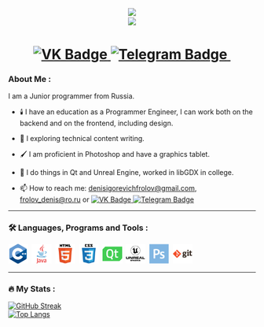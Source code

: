 <div id="header" align="center">
  <img src="https://psv4.userapi.com/c237231/u140156884/docs/d40/bd283aa938e0/nekromant-za-kompom.gif?extra=HDSru856IQknHPRl0xOXqyaCZDPp1uZmPCcPOetWKcMKpfBhhAqUSVjEcj_Cl1MGkf_f3f6at3FDnT1H7PzyTr8-r0SHlG3w1Qv0WfsjlWktRQy_mZeA5RvF2x52mfaOOM6lc1_g57j2aMzhj3UZumdeSA" width="200"/>
  <div align="center">
    <img src="https://psv4.userapi.com/c236331/u140156884/docs/d60/3e9e99ee70ef/resurrection-of-dead-code.gif?extra=kgcs62YYpMp7rKquv7m1bh3HssjtrexIijcMyngmD2iB5sHfuwsLA99eA_D1B4u0nI_Gh5wrBylApZtSEnBmGOMcEne_UHepJxTumg8n0q8KCrR7mkTqegLVByOeTvHpvShgtYTO1Y8VqRtbnBCZZ53shg" width="300"/>
  </div>
</div>
<h1>
  <div id="badges" align="center">
    <a href="https://vk.com/id140156884">
      <img src="https://krasnoyarsk.japancarts.ru/views/japancarts/images/vkcom.svg" alt="VK Badge" width="20"/>
    </a>
    <a href="https://t.me/Denis_Frolov333">
      <img src="https://mysekret.ru/wp-content/uploads/2021/11/telegram_5.x_version_2019_logo1.png" alt="Telegram Badge" width="20"/>
    </a>
    <img src="https://komarev.com/ghpvc/?username=Denis-Igorevich-Frolov&style=flat-square&color=blue" alt=""/>
  </div>
</h1>

### About Me :
I am a Junior programmer from Russia.

- :candle: I have an education as a Programmer Engineer, I can work both on the backend and on the frontend, including design.

- :mag_right: I exploring technical content writing.

- :paintbrush: I am proficient in Photoshop and have a graphics tablet.

- :wrench: I do things in Qt and Unreal Engine, worked in libGDX in college.

- :mailbox: How to reach me: denisigorevichfrolov@gmail.com, frolov_denis@ro.ru or <a href="https://vk.com/id140156884">
      <img src="https://krasnoyarsk.japancarts.ru/views/japancarts/images/vkcom.svg" alt="VK Badge" width="20"/>
    </a>
    <a href="https://t.me/Denis_Frolov333">
      <img src="https://mysekret.ru/wp-content/uploads/2021/11/telegram_5.x_version_2019_logo1.png" alt="Telegram Badge" width="20"/>
    </a>
    
---

### :hammer_and_wrench: Languages, Programs and Tools :
<div>
  <img src="https://github.com/devicons/devicon/blob/master/icons/cplusplus/cplusplus-original.svg" title="cplusplus" alt="Java" width="40" height="40"/>&nbsp;
  <img src="https://github.com/devicons/devicon/blob/master/icons/java/java-original-wordmark.svg" title="java" alt="Java" width="40" height="40"/>&nbsp;
  <img src="https://github.com/devicons/devicon/blob/master/icons/html5/html5-original-wordmark.svg" title="html5" alt="Java" width="40" height="40"/>&nbsp;
  <img src="https://github.com/devicons/devicon/blob/master/icons/css3/css3-original-wordmark.svg" title="css3" alt="Java" width="40" height="40"/>&nbsp;
  <img src="https://github.com/devicons/devicon/blob/master/icons/qt/qt-original.svg" title="Java" alt="qt" width="40" height="40"/>&nbsp;
  <img src="https://github.com/devicons/devicon/blob/master/icons/unrealengine/unrealengine-original-wordmark.svg" alt="unrealengine" width="40" height="40"/>&nbsp;
  <img src="https://github.com/devicons/devicon/blob/master/icons/photoshop/photoshop-plain.svg" alt="photoshop" width="40" height="40"/>&nbsp;
  <img src="https://github.com/devicons/devicon/blob/master/icons/git/git-original-wordmark.svg" title="git" **alt="Git" width="40" height="40"/>
</div>

---

### :fire: My Stats :
[![GitHub Streak](http://github-readme-streak-stats.herokuapp.com?user=Denis-Igorevich-Frolov&theme=holi-theme&hide_border=&border_radius=20)](https://git.io/streak-stats)
<br>
[![Top Langs](https://github-readme-stats.vercel.app/api/top-langs/?username=Denis-Igorevich-Frolov&layout=compact&theme=tokyonight&border_radius=20&bg_color=030314&border_color=85A4C0&title_color=5EAAED&text_color=D5E6FE&card_width=445)](https://github.com/anuraghazra/github-readme-stats)
